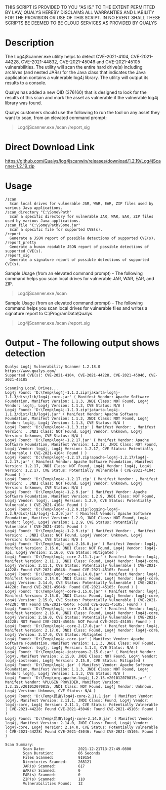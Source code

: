 THIS SCRIPT IS PROVIDED TO YOU "AS IS." TO THE EXTENT PERMITTED BY LAW, QUALYS HEREBY DISCLAIMS ALL WARRANTIES AND LIABILITY FOR THE PROVISION OR USE OF THIS SCRIPT. IN NO EVENT SHALL THESE SCRIPTS BE DEEMED TO BE CLOUD SERVICES AS PROVIDED BY QUALYS

# Description
The Log4jScanner.exe utility helps to detect CVE-2021-4104, CVE-2021-44228, CVE-2021-44832, CVE-2021-45046 and CVE-2021-45105 vulnerabilities.
The utility will scan the entire hard drive(s) including archives (and nested JARs) for the Java class that indicates the Java application contains a vulnerable log4j library. The utility will output its results to a console.

Qualys has added a new QID (376160) that is designed to look for the results of this scan and mark the asset as vulnerable if the vulnerable log4j library was found.

Qualys customers should use the following to run the tool on any asset they want to scan, from an elevated command prompt:
> Log4jScanner.exe /scan /report_sig

# Direct Download Link
https://github.com/Qualys/log4jscanwin/releases/download/1.2.19/Log4jScanner-1.2.19.zip

# Usage
```
/scan
  Scan local drives for vulnerable JAR, WAR, EAR, ZIP files used by various Java applications.
/scan_directory "C:\Some\Path"
  Scan a specific directory for vulnerable JAR, WAR, EAR, ZIP files used by various Java applications.
/scan_file "C:\Some\Path\Some.jar"
  Scan a specific file for supported CVE(s).
/report
  Generate a JSON report of possible detections of supported CVE(s).
/report_pretty
  Generate a human readable JSON report of possible detections of supported CVE(s).
/report_sig
  Generate a signature report of possible detections of supported CVE(s).
```

Sample Usage (from an elevated command prompt) - The following command helps you scan local drives for vulnerable JAR, WAR, EAR, and ZIP.
> Log4jScanner.exe /scan

Sample Usage (from an elevated command prompt) - The following command helps you scan local drives for vulnerable files and writes a signature report to C:\ProgramData\Qualys
> Log4jScanner.exe /scan /report_sig

# Output - The following output shows detection
```
Qualys Log4j Vulnerability Scanner 1.2.18.0
https://www.qualys.com/
Supported CVE(s): CVE-2021-4104, CVE-2021-44228, CVE-2021-45046, CVE-2021-45105

Scanning Local Drives...
Log4j Found: 'D:\Temp\log4j-1.1.3.zip!jakarta-log4j-1.1.3/dist/lib/log4j-core.jar' ( Manifest Vendor: Apache Software Foundation, Manifest Version: 1.1.3, JNDI Class: NOT Found, Log4j Vendor: log4j, Log4j Version: 1.1.3, CVE Status: N/A )
Log4j Found: 'D:\Temp\log4j-1.1.3.zip!jakarta-log4j-1.1.3/dist/lib/log4j.jar' ( Manifest Vendor: Apache Software Foundation, Manifest Version: 1.1.3, JNDI Class: NOT Found, Log4j Vendor: log4j, Log4j Version: 1.1.3, CVE Status: N/A )
Log4j Found: 'D:\Temp\log4j-1.1.3.zip' ( Manifest Vendor: , Manifest Version: , JNDI Class: NOT Found, Log4j Vendor: Unknown, Log4j Version: Unknown, CVE Status: N/A )
Log4j Found: 'D:\Temp\log4j-1.2.17.jar' ( Manifest Vendor: Apache Software Foundation, Manifest Version: 1.2.17, JNDI Class: NOT Found, Log4j Vendor: log4j, Log4j Version: 1.2.17, CVE Status: Potentially Vulnerable ( CVE-2021-4104: Found ) )
Log4j Found: 'D:\Temp\log4j-1.2.17.zip!apache-log4j-1.2.17/log4j-1.2.17.jar' ( Manifest Vendor: Apache Software Foundation, Manifest Version: 1.2.17, JNDI Class: NOT Found, Log4j Vendor: log4j, Log4j Version: 1.2.17, CVE Status: Potentially Vulnerable ( CVE-2021-4104: Found ) )
Log4j Found: 'D:\Temp\log4j-1.2.17.zip' ( Manifest Vendor: , Manifest Version: , JNDI Class: NOT Found, Log4j Vendor: Unknown, Log4j Version: Unknown, CVE Status: N/A )
Log4j Found: 'D:\Temp\log4j-1.2.9.jar' ( Manifest Vendor: Apache Software Foundation, Manifest Version: 1.2.9, JNDI Class: NOT Found, Log4j Vendor: log4j, Log4j Version: 1.2.9, CVE Status: Potentially Vulnerable ( CVE-2021-4104: Found ) )
Log4j Found: 'D:\Temp\log4j-1.2.9.zip!logging-log4j-1.2.9/dist/lib/log4j-1.2.9.jar' ( Manifest Vendor: Apache Software Foundation, Manifest Version: 1.2.9, JNDI Class: NOT Found, Log4j Vendor: log4j, Log4j Version: 1.2.9, CVE Status: Potentially Vulnerable ( CVE-2021-4104: Found ) )
Log4j Found: 'D:\Temp\log4j-1.2.9.zip' ( Manifest Vendor: , Manifest Version: , JNDI Class: NOT Found, Log4j Vendor: Unknown, Log4j Version: Unknown, CVE Status: N/A )
Log4j Found: 'D:\Temp\log4j-api-2.16.0.jar' ( Manifest Vendor: log4j, Manifest Version: 2.16.0, JNDI Class: NOT Found, Log4j Vendor: log4j-api, Log4j Version: 2.16.0, CVE Status: Mitigated )
Log4j Found: 'D:\Temp\log4j-core-2.11.1.jar' ( Manifest Vendor: log4j, Manifest Version: 2.11.1, JNDI Class: Found, Log4j Vendor: log4j-core, Log4j Version: 2.11.1, CVE Status: Potentially Vulnerable ( CVE-2021-44228: Found CVE-2021-45046: Found CVE-2021-45105: Found ) )
Log4j Found: 'D:\Temp\log4j-core-2.14.0.jar' ( Manifest Vendor: log4j, Manifest Version: 2.14.0, JNDI Class: Found, Log4j Vendor: log4j-core, Log4j Version: 2.14.0, CVE Status: Potentially Vulnerable ( CVE-2021-44228: Found CVE-2021-45046: Found CVE-2021-45105: Found ) )
Log4j Found: 'D:\Temp\log4j-core-2.15.0.jar' ( Manifest Vendor: log4j, Manifest Version: 2.15.0, JNDI Class: Found, Log4j Vendor: log4j-core, Log4j Version: 2.15.0, CVE Status: Potentially Vulnerable ( CVE-2021-44228: NOT Found CVE-2021-45046: Found CVE-2021-45105: Found ) )
Log4j Found: 'D:\Temp\log4j-core-2.16.0.jar' ( Manifest Vendor: log4j, Manifest Version: 2.16.0, JNDI Class: Found, Log4j Vendor: log4j-core, Log4j Version: 2.16.0, CVE Status: Potentially Vulnerable ( CVE-2021-44228: NOT Found CVE-2021-45046: NOT Found CVE-2021-45105: Found ) )
Log4j Found: 'D:\Temp\log4j-core-2.17.0.jar' ( Manifest Vendor: log4j, Manifest Version: 2.17.0, JNDI Class: Found, Log4j Vendor: log4j-core, Log4j Version: 2.17.0, CVE Status: Mitigated )
Log4j Found: 'D:\Temp\log4j-core.jar' ( Manifest Vendor: Apache Software Foundation, Manifest Version: 1.1.3, JNDI Class: NOT Found, Log4j Vendor: log4j, Log4j Version: 1.1.3, CVE Status: N/A )
Log4j Found: 'D:\Temp\log4j-iostreams-2.15.0.jar' ( Manifest Vendor: log4j, Manifest Version: 2.15.0, JNDI Class: NOT Found, Log4j Vendor: log4j-iostreams, Log4j Version: 2.15.0, CVE Status: Mitigated )
Log4j Found: 'D:\Temp\log4j.jar' ( Manifest Vendor: Apache Software Foundation, Manifest Version: 1.1.3, JNDI Class: NOT Found, Log4j Vendor: log4j, Log4j Version: 1.1.3, CVE Status: N/A )
Log4j Found: 'D:\Temp\org.apache.log4j_1.2.15.v201012070815.jar' ( Manifest Vendor: %PLUGIN_PROVIDER, Manifest Version: 1.2.15.v201012070815, JNDI Class: NOT Found, Log4j Vendor: Unknown, Log4j Version: Unknown, CVE Status: N/A )
Log4j Found: 'D:\Temp\昆虫\log4j-core-2.11.1.jar' ( Manifest Vendor: log4j, Manifest Version: 2.11.1, JNDI Class: Found, Log4j Vendor: log4j-core, Log4j Version: 2.11.1, CVE Status: Potentially Vulnerable ( CVE-2021-44228: Found CVE-2021-45046: Found CVE-2021-45105: Found ) )
Log4j Found: 'D:\Temp\昆虫\log4j-core-2.14.0.jar' ( Manifest Vendor: log4j, Manifest Version: 2.14.0, JNDI Class: Found, Log4j Vendor: log4j-core, Log4j Version: 2.14.0, CVE Status: Potentially Vulnerable ( CVE-2021-44228: Found CVE-2021-45046: Found CVE-2021-45105: Found ) )

Scan Summary:
        Scan Date:               2021-12-21T13:27:49-0800
        Scan Duration:           66 Seconds
        Files Scanned:           919154
        Directories Scanned:     268121
        JAR(s) Scanned:          617
        WAR(s) Scanned:          0
        EAR(s) Scanned:          0
        ZIP(s) Scanned:          110
        Vulnerabilities Found:   12
```
